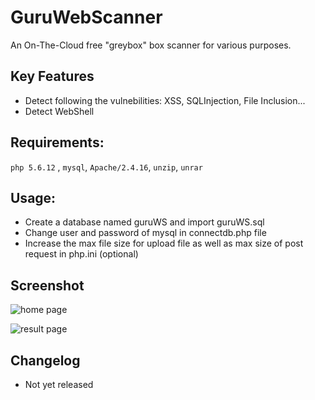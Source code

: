 # GuruWebScanner
An On-The-Cloud free "greybox" box scanner for various purposes.

## Key Features
* Detect following the vulnebilities: XSS, SQLInjection, File Inclusion...
* Detect WebShell

## Requirements:
`php 5.6.12` , `mysql`, `Apache/2.4.16`, `unzip`, `unrar`

## Usage:
* Create a database named guruWS and import guruWS.sql
* Change user and password of mysql in connectdb.php file
* Increase the max file size for upload file as well as max size of post request in php.ini (optional)

## Screenshot
![home page](https://raw.githubusercontent.com/giaplv57/GuruWebScanner/master/img/screenshot/home.jpg?token=AE0vQvA4-EiGkFjOlf7yfDHnRkFcBM8jks5WAck6wA%3D%3D)

![result page](https://raw.githubusercontent.com/giaplv57/GuruWebScanner/master/img/screenshot/result.JPG?token=AE0vQjgCbOwsGx3sy-U9fpTH-BYYq7yQks5WAcliwA%3D%3D)

## Changelog
* Not yet released
